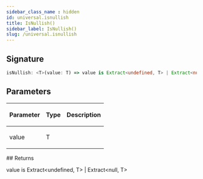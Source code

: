 ```yaml
---
sidebar_class_name : hidden
id: universal.isnullish
title: IsNullish()
sidebar_label: IsNullish()
slug: /universal.isnullish
---
```






## Signature

```typescript
isNullish: <T>(value: T) => value is Extract<undefined, T> | Extract<null, T>
```

## Parameters

<table><thead><tr><th>

Parameter


</th><th>

Type


</th><th>

Description


</th></tr></thead>
<tbody><tr><td>

value


</td><td>

T


</td><td>


</td></tr>
</tbody></table>
## Returns

value is Extract&lt;undefined, T&gt; \| Extract&lt;null, T&gt;

